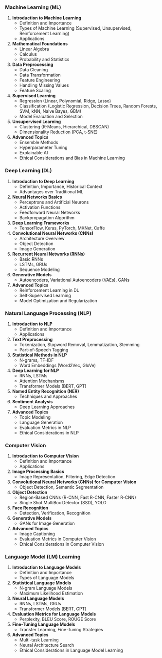 
### Machine Learning (ML)
1. **Introduction to Machine Learning**
   - Definition and Importance
   - Types of Machine Learning (Supervised, Unsupervised, Reinforcement Learning)
   - Applications
2. **Mathematical Foundations**
   - Linear Algebra
   - Calculus
   - Probability and Statistics
3. **Data Preprocessing**
   - Data Cleaning
   - Data Transformation
   - Feature Engineering
   - Handling Missing Values
   - Feature Scaling
4. **Supervised Learning**
   - Regression (Linear, Polynomial, Ridge, Lasso)
   - Classification (Logistic Regression, Decision Trees, Random Forests, SVM, kNN, Naive Bayes, GBM)
   - Model Evaluation and Selection
5. **Unsupervised Learning**
   - Clustering (K-Means, Hierarchical, DBSCAN)
   - Dimensionality Reduction (PCA, t-SNE)
6. **Advanced Topics**
   - Ensemble Methods
   - Hyperparameter Tuning
   - Explainable AI
   - Ethical Considerations and Bias in Machine Learning

### Deep Learning (DL)
1. **Introduction to Deep Learning**
   - Definition, Importance, Historical Context
   - Advantages over Traditional ML
2. **Neural Networks Basics**
   - Perceptrons and Artificial Neurons
   - Activation Functions
   - Feedforward Neural Networks
   - Backpropagation Algorithm
3. **Deep Learning Frameworks**
   - TensorFlow, Keras, PyTorch, MXNet, Caffe
4. **Convolutional Neural Networks (CNNs)**
   - Architecture Overview
   - Object Detection
   - Image Generation
5. **Recurrent Neural Networks (RNNs)**
   - Basic RNNs
   - LSTMs, GRUs
   - Sequence Modeling
6. **Generative Models**
   - Autoencoders, Variational Autoencoders (VAEs), GANs
7. **Advanced Topics**
   - Reinforcement Learning in DL
   - Self-Supervised Learning
   - Model Optimization and Regularization

### Natural Language Processing (NLP)
1. **Introduction to NLP**
   - Definition and Importance
   - Applications
2. **Text Preprocessing**
   - Tokenization, Stopword Removal, Lemmatization, Stemming
   - Part-of-Speech Tagging
3. **Statistical Methods in NLP**
   - N-grams, TF-IDF
   - Word Embeddings (Word2Vec, GloVe)
4. **Deep Learning for NLP**
   - RNNs, LSTMs
   - Attention Mechanisms
   - Transformer Models (BERT, GPT)
5. **Named Entity Recognition (NER)**
   - Techniques and Approaches
6. **Sentiment Analysis**
   - Deep Learning Approaches
7. **Advanced Topics**
   - Topic Modeling
   - Language Generation
   - Evaluation Metrics in NLP
   - Ethical Considerations in NLP

### Computer Vision
1. **Introduction to Computer Vision**
   - Definition and Importance
   - Applications
2. **Image Processing Basics**
   - Image Representation, Filtering, Edge Detection
3. **Convolutional Neural Networks (CNNs) for Computer Vision**
   - Object Detection, Semantic Segmentation
4. **Object Detection**
   - Region-Based CNNs (R-CNN, Fast R-CNN, Faster R-CNN)
   - Single Shot MultiBox Detector (SSD), YOLO
5. **Face Recognition**
   - Detection, Verification, Recognition
6. **Generative Models**
   - GANs for Image Generation
7. **Advanced Topics**
   - Image Captioning
   - Evaluation Metrics in Computer Vision
   - Ethical Considerations in Computer Vision

### Language Model (LM) Learning
1. **Introduction to Language Models**
   - Definition and Importance
   - Types of Language Models
2. **Statistical Language Models**
   - N-gram Language Models
   - Maximum Likelihood Estimation
3. **Neural Language Models**
   - RNNs, LSTMs, GRUs
   - Transformer Models (BERT, GPT)
4. **Evaluation Metrics for Language Models**
   - Perplexity, BLEU Score, ROUGE Score
5. **Fine-Tuning Language Models**
   - Transfer Learning, Fine-Tuning Strategies
6. **Advanced Topics**
   - Multi-task Learning
   - Neural Architecture Search
   - Ethical Considerations in Language Model Learning

